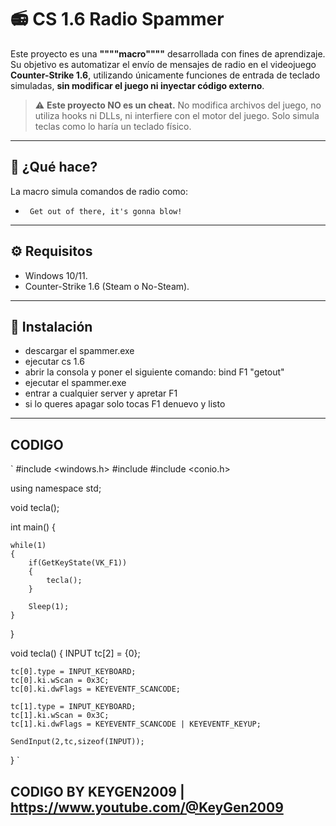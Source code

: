 # 📻 CS 1.6 Radio Spammer 

Este proyecto es una **""""macro""""** desarrollada con fines de aprendizaje. Su objetivo es automatizar el envío de mensajes de radio en el videojuego **Counter-Strike 1.6**, utilizando únicamente funciones de entrada de teclado simuladas, **sin modificar el juego ni inyectar código externo**.

> ⚠️ **Este proyecto NO es un cheat.** No modifica archivos del juego, no utiliza hooks ni DLLs, ni interfiere con el motor del juego. Solo simula teclas como lo haría un teclado físico.

---

## 🚀 ¿Qué hace?

La macro simula comandos de radio como:

- ` Get out of there, it's gonna blow!`


---


## ⚙️ Requisitos

- Windows 10/11.
- Counter-Strike 1.6 (Steam o No-Steam).

---

## 🔧 Instalación

- descargar el spammer.exe
- ejecutar cs 1.6
- abrir la consola y poner el siguiente comando: bind F1 "getout"
- ejecutar el spammer.exe 
- entrar a cualquier server y apretar F1
- si lo queres apagar solo tocas F1 denuevo y listo

---


## CODIGO

`
#include <windows.h>
#include <iostream>
#include <conio.h>

using namespace std;

void tecla();

int main()
{
	
	while(1)
	{
		if(GetKeyState(VK_F1))
		{
			tecla();
		}
			
		Sleep(1);
	}

}

void tecla()
{
	INPUT tc[2] = {0};
	
	tc[0].type = INPUT_KEYBOARD;
	tc[0].ki.wScan = 0x3C;
	tc[0].ki.dwFlags = KEYEVENTF_SCANCODE;
	
	tc[1].type = INPUT_KEYBOARD;
	tc[1].ki.wScan = 0x3C;
	tc[1].ki.dwFlags = KEYEVENTF_SCANCODE | KEYEVENTF_KEYUP;
	
	SendInput(2,tc,sizeof(INPUT));
}
`



## CODIGO BY KEYGEN2009 | https://www.youtube.com/@KeyGen2009 

